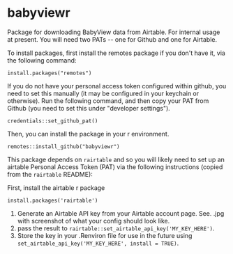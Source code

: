 # babyviewr

Package for downloading BabyView data from Airtable. For internal usage at present. You will need two PATs -- one for Github and one for Airtable.

To install packages, first install the remotes package if you don't have it, via the following command:

```{r}
install.packages("remotes")
```

If you do not have your personal access token configured within github, you need to set this manually (it may be configured in your keychain or otherwise). Run the following command, and then copy your PAT from Github (you need to set this under "developer settings").

```{r}
credentials::set_github_pat()
```

Then, you can install the package in your r environment.
```{r}
remotes::install_github("babyviewr")
```

This package depends on `rairtable` and so you will likely need to set up an airtable Personal Access Token (PAT) via the following instructions (copied from the `rairtable` README):

First, install the airtable r package
```{r}
install.packages('rairtable')
```

1. Generate an Airtable API key from your Airtable account page. See. .jpg with screenshot of what your config should look like.
2. pass the result to `rairtable::set_airtable_api_key('MY_KEY_HERE')`.
3. Store the key in your .Renviron file for use in the future using `set_airtable_api_key('MY_KEY_HERE', install = TRUE)`.
